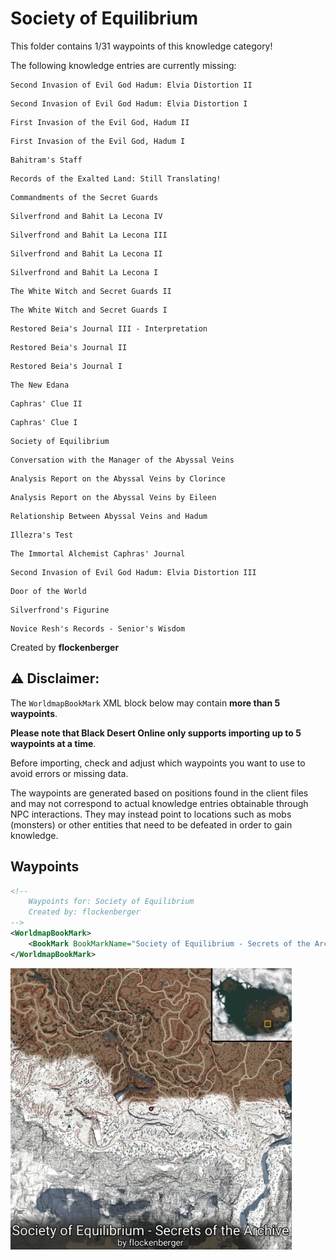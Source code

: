 # Society of Equilibrium

This folder contains 1/31 waypoints of this knowledge category!

The following knowledge entries are currently missing: 

```
Second Invasion of Evil God Hadum: Elvia Distortion II
```

```
Second Invasion of Evil God Hadum: Elvia Distortion I
```

```
First Invasion of the Evil God, Hadum II
```

```
First Invasion of the Evil God, Hadum I
```

```
Bahitram's Staff
```

```
Records of the Exalted Land: Still Translating!
```

```
Commandments of the Secret Guards
```

```
Silverfrond and Bahit La Lecona IV
```

```
Silverfrond and Bahit La Lecona III
```

```
Silverfrond and Bahit La Lecona II
```

```
Silverfrond and Bahit La Lecona I
```

```
The White Witch and Secret Guards II
```

```
The White Witch and Secret Guards I
```

```
Restored Beia's Journal III - Interpretation
```

```
Restored Beia's Journal II
```

```
Restored Beia's Journal I
```

```
The New Edana
```

```
Caphras' Clue II
```

```
Caphras' Clue I
```

```
Society of Equilibrium
```

```
Conversation with the Manager of the Abyssal Veins
```

```
Analysis Report on the Abyssal Veins by Clorince
```

```
Analysis Report on the Abyssal Veins by Eileen
```

```
Relationship Between Abyssal Veins and Hadum
```

```
Illezra's Test
```

```
The Immortal Alchemist Caphras' Journal
```

```
Second Invasion of Evil God Hadum: Elvia Distortion III
```

```
Door of the World
```

```
Silverfrond's Figurine
```

```
Novice Resh's Records - Senior's Wisdom
```


Created by **flockenberger**

## ⚠️ Disclaimer:
The `WorldmapBookMark` XML block below may contain **more than 5 waypoints**.

**Please note that Black Desert Online only supports importing up to 5 waypoints at a time**.

Before importing, check and adjust which waypoints you want to use to avoid errors or missing data.

The waypoints are generated based on positions found in the client files and may not correspond to actual knowledge entries obtainable through NPC interactions.
They may instead point to locations such as mobs (monsters) or other entities that need to be defeated in order to gain knowledge.

## Waypoints
```xml
<!--
    Waypoints for: Society of Equilibrium
    Created by: flockenberger
-->
<WorldmapBookMark>
    <BookMark BookMarkName="Society of Equilibrium - Secrets of the Archive" PosX="376633.0" PosY="14230.400390625" PosZ="-391928.0" />
</WorldmapBookMark>
```

<img src="./Society of Equilibrium_Society of Equilibrium - Secrets of the Archive_Preview.webp" width="450"/> 